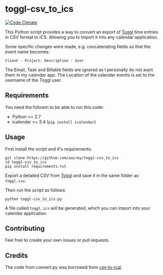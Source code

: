 # toggl-csv_to_ics

[![Code Climate](https://codeclimate.com/github/aairey/toggl-csv_to_ics/badges/gpa.svg)](https://codeclimate.com/github/aairey/toggl-csv_to_ics)

This Python script provides a way to convert an export of [Toggl](http://www.toggl.com/) time entries in CSV format to ICS.
Allowing you to import it into any calendar application.

Some specific changes were made, e.g. concatenating fields so that the event name becomes:

`Client - Project: Description - User`

The Email, Task and Billable fields are ignored as I personally do not want them in my calendar app.
The Location of the calendar events is set to the username of the Toggl user.

## Requirements

You need the followin to be able to run this code:

* Python >= 2.7
* icalendar >= 3.4 (`pip install icalendar`)

## Usage

First install the script and it's requirements:

```
git clone https://github.com/aairey/toggl-csv_to_ics
cd toggl-csv_to_ics
pip install requirements.txt
```

Export a detailed CSV from [Toggl](https://support.toggl.com/detailed-reports-toggl-new/#export) and save it in the same folder as `toggl.csv`.

Then run the script as follows:
```
python toggl-csv_to_ics.py
```

A file called `toggl.ics` will be generated, which you can import into your calendar application.


## Contributing

Feel free to create your own issues or pull requests.

## Credits

The code from convert.py was borrowed from [csv-to-ical](https://github.com/albertyw/csv-to-ical).
